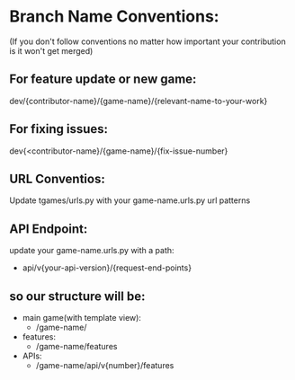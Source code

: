 # Branch Name Conventions:
(If you don't follow conventions no matter how important your contribution is it won't get merged)

## For feature update or new game:

dev/{contributor-name}/{game-name}/{relevant-name-to-your-work}

## For fixing issues:
dev{<contributor-name}/{game-name}/{fix-issue-number}

## URL Conventios:
Update tgames/urls.py with your game-name.urls.py url patterns

## API Endpoint:
update your game-name.urls.py with a path: 
+ api/v{your-api-version}/{request-end-points}

## so our structure will be:
+ main game(with template view):
  - /game-name/
+ features:
  - /game-name/features
+ APIs:
  - /game-name/api/v{number}/features
